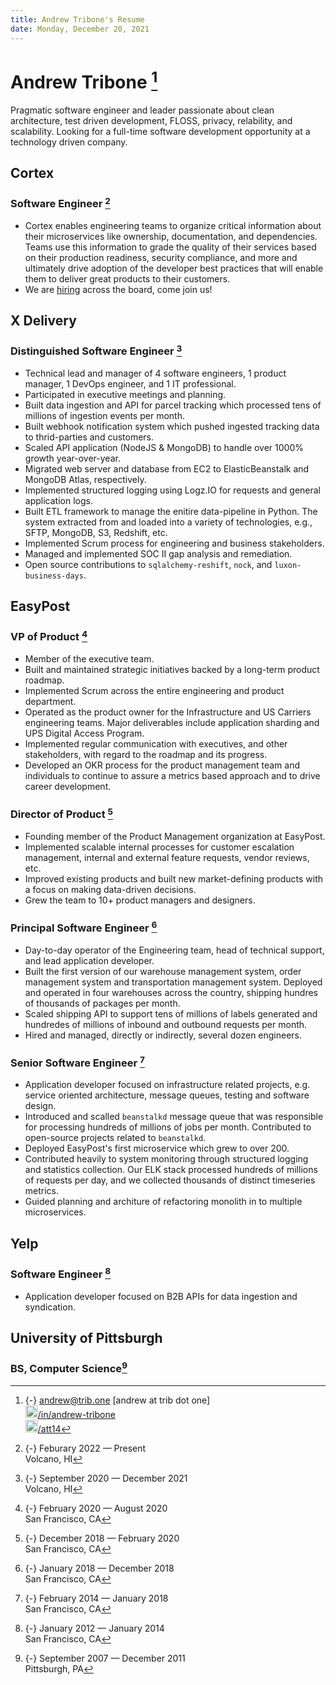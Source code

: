 ```yaml
---
title: Andrew Tribone's Resume
date: Monday, December 20, 2021
---
```


# Andrew Tribone [^H1]

Pragmatic software engineer and leader passionate about clean architecture, test driven development, FLOSS, privacy, relability, and scalability. Looking for a full-time software development opportunity at a technology driven company.

## Cortex

### Software Engineer [^C1]

* Cortex enables engineering teams to organize critical information about their microservices like ownership,
  documentation, and dependencies. Teams use this information to grade the quality of their services based on their
  production readiness, security compliance, and more and ultimately drive adoption of the developer best practices that
  will enable them to deliver great products to their customers.
* We are [hiring](https://www.cortex.io/careers) across the board, come join us!

## X Delivery

### Distinguished Software Engineer [^X1]

* Technical lead and manager of 4 software engineers, 1 product manager, 1 DevOps engineer, and 1 IT professional.
* Participated in executive meetings and planning.
* Built data ingestion and API for parcel tracking which processed tens of millions of ingestion events per month.
* Built webhook notification system which pushed ingested tracking data to thrid-parties and customers.
* Scaled API application (NodeJS & MongoDB) to handle over 1000% growth year-over-year.
* Migrated web server and database from EC2 to ElasticBeanstalk and MongoDB Atlas, respectively.
* Implemented structured logging using Logz.IO for requests and general application logs.
* Built ETL framework to manage the enitire data-pipeline in Python. The system extracted from and loaded into a variety of technologies, e.g., SFTP, MongoDB, S3, Redshift, etc.
* Implemented Scrum process for engineering and business stakeholders.
* Managed and implemented SOC II gap analysis and remediation.
* Open source contributions to `sqlalchemy-reshift`, `nock`, and `luxon-business-days`.

## EasyPost

### VP of Product [^E4]

* Member of the executive team.
* Built and maintained strategic initiatives backed by a long-term product roadmap.
* Implemented Scrum across the entire engineering and product department.
* Operated as the product owner for the Infrastructure and US Carriers engineering teams. Major deliverables include application sharding and UPS Digital Access Program.
* Implemented regular communication with executives, and other stakeholders, with regard to the roadmap and its progress.
* Developed an OKR process for the product management team and individuals to continue to assure a metrics based approach and to drive career development.

### Director of Product [^E3]

* Founding member of the Product Management organization at EasyPost.
* Implemented scalable internal processes for customer escalation management, internal and external feature requests, vendor reviews, etc.
* Improved existing products and built new market-defining products with a focus on making data-driven decisions.
* Grew the team to 10+ product managers and designers.

### Principal Software Engineer [^E2]

* Day-to-day operator of the Engineering team, head of technical support, and lead application developer.
* Built the first version of our warehouse management system, order management system and transportation management system. Deployed and operated in four warehouses across the country, shipping hundres of thousands of packages per month.
* Scaled shipping API to support tens of millions of labels generated and hundredes of millions of inbound and outbound requests per month.
* Hired and managed, directly or indirectly, several dozen engineers.

### Senior Software Engineer [^E1]

* Application developer focused on infrastructure related projects, e.g. service oriented architecture, message queues, testing and software design.
* Introduced and scalled `beanstalkd` message queue that was responsible for processing hundreds of millions of jobs per month. Contributed to open-source projects related to `beanstalkd`.
* Deployed EasyPost's first microservice which grew to over 200.
* Contributed heavily to system monitoring through structured logging and statistics collection. Our ELK stack processed hundreds of millions of requests per day, and we collected thousands of distinct timeseries metrics.
* Guided planning and architure of refactoring monolith in to multiple microservices.

## Yelp

### Software Engineer [^Y1]

* Application developer focused on B2B APIs for data ingestion and syndication.

## University of Pittsburgh
### BS, Computer Science[^P1]

[^H1]: {-} [andrew@trib.one](mailto:andrew@trib.one) [andrew at trib dot one]<br>[<img src="/static/img/linkedin-brands.svg" width=20px height=20px>/in/andrew-tribone](https://www.linkedin.com/in/andrew-tribone/)<br>[<img src="/static/img/github-square-brands.svg" width=20px height=20px>/att14](https://github.com/att14)
[^C1]: {-} Feburary 2022 — Present<br>Volcano, HI
[^X1]: {-} September 2020 — December 2021<br>Volcano, HI
[^E4]: {-} February 2020 — August 2020<br>San Francisco, CA
[^E3]: {-} December 2018 — February 2020<br>San Francisco, CA
[^E2]: {-} January 2018 — December 2018<br>San Francisco, CA
[^E1]: {-} February 2014 — January 2018<br>San Francisco, CA
[^Y1]: {-} January 2012 — January 2014<br>San Francisco, CA
[^P1]: {-} September 2007 — December 2011<br>Pittsburgh, PA
